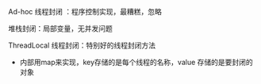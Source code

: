 Ad-hoc 线程封闭 ：程序控制实现，最糟糕，忽略

堆栈封闭：局部变量，无并发问题

ThreadLocal 线程封闭：特别好的线程封闭方法

- 内部用map来实现，key存储的是每个线程的名称，value 存储的是要封闭的对象

